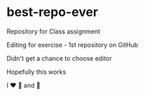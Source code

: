 # best-repo-ever
Repository for Class assignment

Editing for exercise - 1st repository on GitHub

Didn't get a chance to choose editor

Hopefully this works

I :heart: :pizza: and :dancer:
